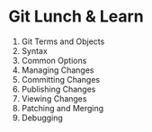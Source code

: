 # Git Lunch & Learn

1. Git Terms and Objects
2. Syntax
3. Common Options
4. Managing Changes
5. Committing Changes
6. Publishing Changes
7. Viewing Changes
8. Patching and Merging
9. Debugging
